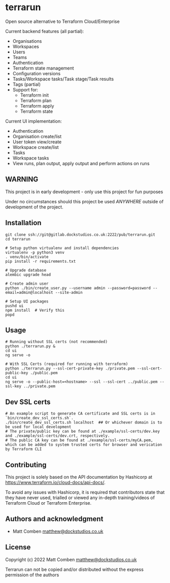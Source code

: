 # terrarun

Open source alternative to Terraform Cloud/Enterprise

Current backend features (all partial):

 * Organisations
 * Workspaces
 * Users
 * Teams
 * Authentication
 * Terraform state management
 * Configuration versions
 * Tasks/Workspace tasks/Task stage/Task results
 * Tags (partial)
 * Support for:
   * Terraform init
   * Terraform plan
   * Terraform apply
   * Terraform state

Current UI implementation:
 * Authentication
 * Organisation create/list
 * User token view/create
 * Workspace create/list
 * Tasks
 * Workspace tasks
 * View runs, plan output, apply output and perform actions on runs

## WARNING

This project is in early development - only use this project for fun purposes

Under no circumstances should this project be used _ANYWHERE_ outside of development of the project.

## Installation

    git clone ssh://git@gitlab.dockstudios.co.uk:2222/pub/terrarun.git
    cd terrarun
    
    # Setup python virtualenv and install dependencies
    virtualenv -p python3 venv
    . venv/bin/activate
    pip install -r requirements.txt
    
    # Upgrade database
    alembic upgrade head
    
    # Create admin user
    python ./bin/create_user.py --username admin --password=password --email=admin@localhost --site-admin                   
    
    # Setup UI packages
    pushd ui
    npm install  # Verify this
    popd

## Usage

    # Running without SSL certs (not recommended)
    python ./terrarun.py &
    cd ui
    ng serve -o

    # With SSL Certs (required for running with terraform)
    python ./terrarun.py --ssl-cert-private-key ./private.pem --ssl-cert-public-key ./public.pem
    cd ui
    ng serve -o --public-host=<hostname> --ssl --ssl-cert ../public.pem --ssl-key ../private.pem

## Dev SSL certs

    # An example script to generate CA certificate and SSL certs is in `bin/create_dev_ssl_certs.sh`.
    ./bin/create_dev_ssl_certs.sh localhost  ## Or whichever domain is to be used for local development
    # The private/public key can be found at ./example/ssl-certs/dev.key and ./example/ssl-certs/dev.crt, respectively.
    # The public CA key can be found at ./example/ssl-certs/myCA.pem, which can be added to system trusted certs for browser and verication by Terraform CLI

 
## Contributing

This project is solely based on the API documentation by Hashicorp at https://www.terraform.io/cloud-docs/api-docs/.

To avoid any issues with Hashicorp, it is required that contributors state that they have never used, trialled or viewed any in-depth training/videos of Terraform Cloud or Terraform Enterprise.


## Authors and acknowledgment

 * Matt Comben <matthew@dockstudios.co.uk>

## License

Copyright (c) 2022 Matt Comben <matthew@dockstudios.co.uk>

Terrarun can not be copied and/or distributed without the express
permission of the authors

